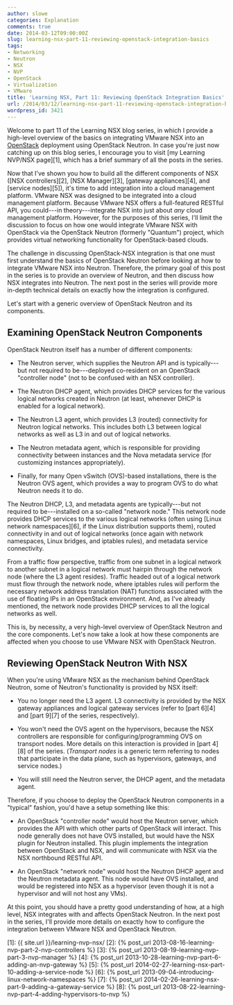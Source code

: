 ```yaml
---
author: slowe
categories: Explanation
comments: true
date: 2014-03-12T09:00:00Z
slug: learning-nsx-part-11-reviewing-openstack-integration-basics
tags:
- Networking
- Neutron
- NSX
- NVP
- OpenStack
- Virtualization
- VMware
title: 'Learning NSX, Part 11: Reviewing OpenStack Integration Basics'
url: /2014/03/12/learning-nsx-part-11-reviewing-openstack-integration-basics/
wordpress_id: 3421
---
```


Welcome to part 11 of the Learning NSX blog series, in which I provide a high-level overview of the basics on integrating VMware NSX into an [OpenStack](http://openstack.org/) deployment using OpenStack Neutron. In case you're just now catching up on this blog series, I encourage you to visit [my Learning NVP/NSX page][1], which has a brief summary of all the posts in the series.

Now that I've shown you how to build all the different components of NSX ([NSX controllers][2], [NSX Manager][3], [gateway appliances][4], and [service nodes][5]), it's time to add integration into a cloud management platform. VMware NSX was designed to be integrated into a cloud management platform. Because VMware NSX offers a full-featured RESTful API, you could---in theory---integrate NSX into just about _any_ cloud management platform. However, for the purposes of this series, I'll limit the discussion to focus on how one would integrate VMware NSX with OpenStack via the OpenStack Neutron (formerly "Quantum") project, which provides virtual networking functionality for OpenStack-based clouds.

The challenge in discussing OpenStack-NSX integration is that one must first understand the basics of OpenStack Neutron before looking at how to integrate VMware NSX into Neutron. Therefore, the primary goal of this post in the series is to provide an overview of Neutron, and then discuss how NSX integrates into Neutron. The next post in the series will provide more in-depth technical details on exactly how the integration is configured.

Let's start with a generic overview of OpenStack Neutron and its components.

## Examining OpenStack Neutron Components

OpenStack Neutron itself has a number of different components:

* The Neutron server, which supplies the Neutron API and is typically---but not required to be---deployed co-resident on an OpenStack "controller node" (not to be confused with an NSX controller).

* The Neutron DHCP agent, which provides DHCP services for the various logical networks created in Neutron (at least, whenever DHCP is enabled for a logical network).

* The Neutron L3 agent, which provides L3 (routed) connectivity for Neutron logical networks. This includes both L3 between logical networks as well as L3 in and out of logical networks.

* The Neutron metadata agent, which is responsible for providing connectivity between instances and the Nova metadata service (for customizing instances appropriately).

* Finally, for many Open vSwitch (OVS)-based installations, there is the Neutron OVS agent, which provides a way to program OVS to do what Neutron needs it to do.

The Neutron DHCP, L3, and metadata agents are typically---but not required to be---installed on a so-called "network node." This network node provides DHCP services to the various logical networks (often using [Linux network namespaces][6], if the Linux distribution supports them), routed connectivity in and out of logical networks (once again with network namespaces, Linux bridges, and iptables rules), and metadata service connectivity.

From a traffic flow perspective, traffic from one subnet in a logical network to another subnet in a logical network must hairpin through the network node (where the L3 agent resides). Traffic headed out of a logical network must flow through the network node, where iptables rules will perform the necessary network address translation (NAT) functions associated with the use of floating IPs in an OpenStack environment. And, as I've already mentioned, the network node provides DHCP services to all the logical networks as well.

This is, by necessity, a very high-level overview of OpenStack Neutron and the core components. Let's now take a look at how these components are affected when you choose to use VMware NSX with OpenStack Neutron.

## Reviewing OpenStack Neutron With NSX

When you're using VMware NSX as the mechanism behind OpenStack Neutron, some of Neutron's functionality is provided by NSX itself:

* You no longer need the L3 agent. L3 connectivity is provided by the NSX gateway appliances and logical gateway services (refer to [part 6][4] and [part 9][7] of the series, respectively).

* You won't need the OVS agent on the hypervisors, because the NSX controllers are responsible for configuring/programming OVS on transport nodes. More details on this interaction is provided in [part 4][8] of the series. (_Transport nodes_ is a generic term referring to nodes that participate in the data plane, such as hypervisors, gateways, and service nodes.)

* You will still need the Neutron server, the DHCP agent, and the metadata agent.

Therefore, if you choose to deploy the OpenStack Neutron components in a "typical" fashion, you'd have a setup something like this:

* An OpenStack "controller node" would host the Neutron server, which provides the API with which other parts of OpenStack will interact. This node generally does not have OVS installed, but would have the NSX plugin for Neutron installed. This plugin implements the integration between OpenStack and NSX, and will communicate with NSX via the NSX northbound RESTful API.

* An OpenStack "network node" would host the Neutron DHCP agent and the Neutron metadata agent. This node would have OVS installed, and would be registered into NSX as a hypervisor (even though it is not a hypervisor and will not host any VMs).

At this point, you should have a pretty good understanding of how, at a high level, NSX integrates with and affects OpenStack Neutron. In the next post in the series, I'll provide more details on exactly how to configure the integration between VMware NSX and OpenStack Neutron.

[1]: {{ site.url }}/learning-nvp-nsx/
[2]: {% post_url 2013-08-16-learning-nvp-part-2-nvp-controllers %}
[3]: {% post_url 2013-08-19-learning-nvp-part-3-nvp-manager %}
[4]: {% post_url 2013-10-28-learning-nvp-part-6-adding-an-nvp-gateway %}
[5]: {% post_url 2014-02-27-learning-nsx-part-10-adding-a-service-node %}
[6]: {% post_url 2013-09-04-introducing-linux-network-namespaces %}
[7]: {% post_url 2014-02-26-learning-nsx-part-9-adding-a-gateway-service %}
[8]: {% post_url 2013-08-22-learning-nvp-part-4-adding-hypervisors-to-nvp %}

